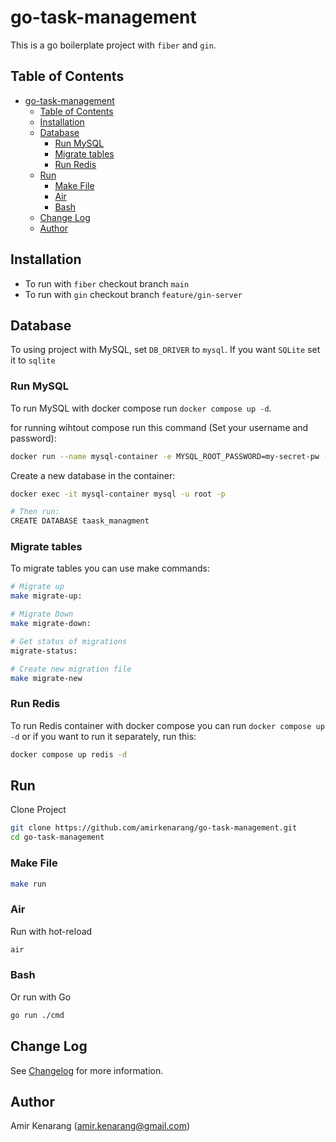 # go-task-management

This is a go boilerplate project with `fiber` and `gin`.

## Table of Contents

- [go-task-management](#go-task-management)
  - [Table of Contents](#table-of-contents)
  - [Installation](#installation)
  - [Database](#database)
    - [Run MySQL](#run-mysql)
    - [Migrate tables](#migrate-tables)
    - [Run Redis](#run-redis)
  - [Run](#run)
    - [Make File](#make-file)
    - [Air](#air)
    - [Bash](#bash)
  - [Change Log](#change-log)
  - [Author](#author)

## Installation

- To run with `fiber` checkout branch `main`
- To run with `gin` checkout branch `feature/gin-server`

## Database

To using project with MySQL, set `DB_DRIVER` to `mysql`. If you want `SQLite` set it to `sqlite`

### Run MySQL

To run MySQL with docker compose run `docker compose up -d`.

for running wihtout compose run this command (Set your username and password):

```bash
docker run --name mysql-container -e MYSQL_ROOT_PASSWORD=my-secret-pw -p 3306:3306 -d mysql:latest
```

Create a new database in the container:

```bash
docker exec -it mysql-container mysql -u root -p 

# Then run:
CREATE DATABASE taask_managment
```

### Migrate tables

To migrate tables you can use make commands:

```bash
# Migrate up
make migrate-up:

# Migrate Down
make migrate-down:

# Get status of migrations
migrate-status:

# Create new migration file
make migrate-new
```

### Run Redis

To run Redis container with docker compose you can run `docker compose up -d` or if you want to run it separately, run this:

```bash
docker compose up redis -d
```

## Run

Clone Project

```bash
git clone https://github.com/amirkenarang/go-task-management.git
cd go-task-management
```

### Make File

```bash
make run
```

### Air

Run with hot-reload

```bash
air
```

### Bash

Or run with Go

```bash
go run ./cmd
```

## Change Log

See [Changelog](CHANGELOG.md) for more information.

## Author

Amir Kenarang (<amir.kenarang@gmail.com>)
